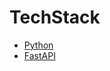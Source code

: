 # TechStack
* [Python](https://www.tutorialspoint.com/python/index.htm)
* [FastAPI](https://fastapi.tiangolo.com/learn/)